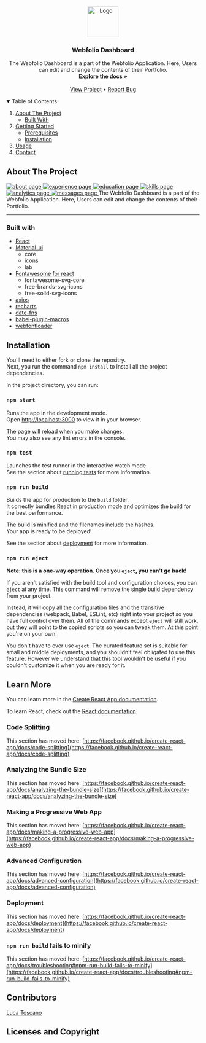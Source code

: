 <br />
<p align="center">
  <a href="#">
    <img src="src/assets/Webfolio.jpg" alt="Logo" width="80" height="80">
  </a>
  <h3 align="center">Webfolio Dashboard</h3>
  <p align="center">
    The Webfolio Dashboard is a part of the Webfolio Application. Here, Users can edit and change the contents of their Portfolio.
    <br />
    <a href="#"><strong>Explore the docs »</strong></a>
    <br />
    <br />
    <a href="#">View Project</a>
    •
    <a href="#">Report Bug</a>
  </p>
<!-- TABLE OF CONTENTS -->
<details open="open">
  <summary>Table of Contents</summary>
  <ol>
    <li>
      <a href="#about-the-project">About The Project</a>
      <ul>
        <li><a href="#built-with">Built With</a></li>
      </ul>
    </li>
    <li>
      <a href="#getting-started">Getting Started</a>
      <ul>
        <li><a href="#prerequisites">Prerequisites</a></li>
        <li><a href="#installation">Installation</a></li>
      </ul>
    </li>
    <li><a href="#usage">Usage</a></li>
    <li><a href="#contact">Contact</a></li>
  </ol>
</details>

<!-- ABOUT THE PROJECT -->
## About The Project

<a href="#">
    <img src="src/assets/about.png" alt="about page">
    <img src="src/assets/experience.png" alt="experience page">
    <img src="src/assets/education.png" alt="education page">
    <img src="src/assets/skills.png" alt="skills page">
    <img src="src/assets/analytics.png" alt="analytics page">
    <img src="src/assets/messages.png" alt="messages page">
  </a>
The Webfolio Dashboard is a part of the Webfolio Application. Here, Users can edit and change the contents of their Portfolio.

---

### Built with

* [React](https://reactjs.org)
* [Material-ui](https://mui.com/)
    - core
    - icons
    - lab
* [Fontawesome for react](https://fontawesome.com)
    - fontawesome-svg-core
    - free-brands-svg-icons
    - free-solid-svg-icons
* [axios](https://google.com)
* [recharts](https://google.com)
* [date-fns](https://google.com)
* [babel-plugin-macros](https://google.com)
* [webfontloader](https://google.com)

## Installation
You'll need to either fork or clone the repositry.<br>
Next, you run the command `npm install` to install all the project dependencies.<br>


In the project directory, you can run:

### `npm start`

Runs the app in the development mode.\
Open [http://localhost:3000](http://localhost:3000) to view it in your browser.

The page will reload when you make changes.\
You may also see any lint errors in the console.

### `npm test`

Launches the test runner in the interactive watch mode.\
See the section about [running tests](https://facebook.github.io/create-react-app/docs/running-tests) for more information.

### `npm run build`

Builds the app for production to the `build` folder.\
It correctly bundles React in production mode and optimizes the build for the best performance.

The build is minified and the filenames include the hashes.\
Your app is ready to be deployed!

See the section about [deployment](https://facebook.github.io/create-react-app/docs/deployment) for more information.

### `npm run eject`

**Note: this is a one-way operation. Once you `eject`, you can't go back!**

If you aren't satisfied with the build tool and configuration choices, you can `eject` at any time. This command will remove the single build dependency from your project.

Instead, it will copy all the configuration files and the transitive dependencies (webpack, Babel, ESLint, etc) right into your project so you have full control over them. All of the commands except `eject` will still work, but they will point to the copied scripts so you can tweak them. At this point you're on your own.

You don't have to ever use `eject`. The curated feature set is suitable for small and middle deployments, and you shouldn't feel obligated to use this feature. However we understand that this tool wouldn't be useful if you couldn't customize it when you are ready for it.

## Learn More

You can learn more in the [Create React App documentation](https://facebook.github.io/create-react-app/docs/getting-started).

To learn React, check out the [React documentation](https://reactjs.org/).

### Code Splitting

This section has moved here: [https://facebook.github.io/create-react-app/docs/code-splitting](https://facebook.github.io/create-react-app/docs/code-splitting)

### Analyzing the Bundle Size

This section has moved here: [https://facebook.github.io/create-react-app/docs/analyzing-the-bundle-size](https://facebook.github.io/create-react-app/docs/analyzing-the-bundle-size)

### Making a Progressive Web App

This section has moved here: [https://facebook.github.io/create-react-app/docs/making-a-progressive-web-app](https://facebook.github.io/create-react-app/docs/making-a-progressive-web-app)

### Advanced Configuration

This section has moved here: [https://facebook.github.io/create-react-app/docs/advanced-configuration](https://facebook.github.io/create-react-app/docs/advanced-configuration)

### Deployment

This section has moved here: [https://facebook.github.io/create-react-app/docs/deployment](https://facebook.github.io/create-react-app/docs/deployment)

### `npm run build` fails to minify

This section has moved here: [https://facebook.github.io/create-react-app/docs/troubleshooting#npm-run-build-fails-to-minify](https://facebook.github.io/create-react-app/docs/troubleshooting#npm-run-build-fails-to-minify)


## Contributors

[Luca Toscano](https://github.com/lucatosc)

## Licenses and Copyright
